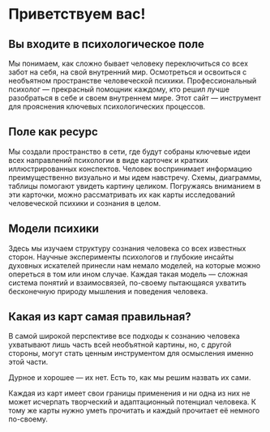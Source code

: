 # Приветствуем вас!

## Вы входите в психологическое поле

Мы понимаем, как сложно бывает человеку переключиться со всех забот на себя, на свой внутренний мир. Осмотреться и освоиться с необъятном пространстве человеческой психики. Профессиональный психолог — прекрасный помощник каждому, кто решил лучше разобраться в себе и своем внутреннем мире. Этот сайт — инструмент для прояснения ключевых психологических процессов.

<moving-logo />

## Поле как ресурс

Мы создали пространство в сети, где будут собраны ключевые идеи всех направлений психологии в виде карточек и кратких иллюстрированных конспектов. Человек воспринимает информацию преимущественно визуально и мы идем навстречу. Схемы, диаграммы, таблицы помогают увидеть картину целиком. Погружаясь вниманием в эти карточки, можно рассматривать их как карты исследований человеческой психики и сознания в целом. 

## Модели психики

Здесь мы изучаем структуру сознания человека со всех известных сторон. Научные эксперименты психологов и глубокие инсайты духовных искателей принесли нам немало моделей, на которые можно опереться в том или ином случае. Каждая такая модель — сложная система понятий и взаимосвязей, по-своему пытающаяся ухватить бесконечную природу мышления и поведения человека.

<moving-polys />

## Какая из карт самая правильная?

В самой широкой перспективе все подходы к сознанию человека ухватывают лишь часть всей необъятной картины, но, с другой стороны, могут стать ценным инструментом для осмысления именно этой части.

<Quote author="Уильям Шекспир">Дурное и хорошее — их нет. Есть то, как мы решим назвать их сами.</Quote>

Каждая из карт имеет свои границы применения и ни одна из них не может исчерпать творческий и адаптационный потенциал человека. К тому же карты нужно уметь прочитать и каждый прочитает её немного по-своему. 

